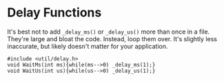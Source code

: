 # Delay Functions
It's best not to add `_delay_ms()` or `_delay_us()` more than once in a file. They're large and bloat the code. Instead, loop them over. It's slightly less inaccurate, but likely doesn't matter for your application.

```
#include <util/delay.h>
void WaitMs(int ms){while(ms-->0) _delay_ms(1);}
void WaitUs(int us){while(us-->0) _delay_us(1);}
```
